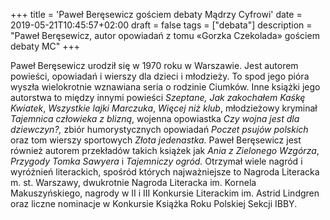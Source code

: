 +++
title = 'Paweł Beręsewicz gościem debaty Mądrzy Cyfrowi'
date = 2019-05-21T10:45:57+02:00
draft = false
tags = ["debata"]
description = "Paweł Beręsewicz, autor opowiadań z tomu «Gorzka Czekolada» gościem debaty MC"
+++


Paweł Beręsewicz urodził się w 1970 roku w Warszawie. Jest autorem powieści,
opowiadań i wierszy dla dzieci i młodzieży. To spod jego pióra wyszła
wielokrotnie wznawiana seria o rodzinie Ciumków. Inne książki jego autorstwa to
między innymi powieści *Szeptane, Jak zakochałem Kaśkę Kwiatek*, *Wszystkie
lajki Marczuka*, *Więcej niż klub*, młodzieżowy kryminał *Tajemnica człowieka z
blizną*, wojenna opowiastka *Czy wojna jest dla dziewczyn?,* zbiór
humorystycznych opowiadań *Poczet psujów polskich* oraz tom wierszy sportowych
*Złota jedenastka.* Paweł Beręsewicz jest również autorem przekładów takich
książek jak *Ania z Zielonego Wzgórza*, *Przygody Tomka Sawyera* i *Tajemniczy
ogród.* Otrzymał wiele nagród i wyróżnień literackich, spośród których
najważniejsze to Nagroda Literacka m. st. Warszawy, dwukrotnie Nagroda
Literacka im. Kornela Makuszyńskiego, nagrody w II i III Konkursie Literackim
im. Astrid Lindgren oraz liczne nominacje w Konkursie Książka Roku Polskiej
Sekcji IBBY.
